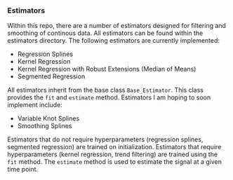 ### Estimators

Within this repo, there are a number of estimators designed for filtering and smoothing of continous data. All estimators can be found within the estimators directory. The following estimators are currently implemented:
- Regression Splines
- Kernel Regression
- Kernel Regression with Robust Extensions (Median of Means)
- Segmented Regression 

All estimators inherit from the base class ```Base_Estimator```. This class provides the `fit` and `estimate` method. Estimators I am hoping to soon implement include:

- Variable Knot Splines
- Smoothing Splines


Estimators that do not require hyperparameters (regression splines, segmented regression) are trained on initialization. Estimators that require hyperparameters (kernel regression, trend filtering) are trained using the `fit` method. The `estimate` method is used to estimate the signal at a given time point.